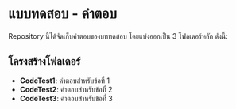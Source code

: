 # แบบทดสอบ - คำตอบ

Repository นี้ได้จัดเก็บคำตอบของบททดสอบ โดยแบ่งออกเป็น 3 โฟลเดอร์หลัก ดังนี้:

## โครงสร้างโฟลเดอร์

- **CodeTest1**: คำตอบสำหรับข้อที่ 1
- **CodeTest2**: คำตอบสำหรับข้อที่ 2
- **CodeTest3**: คำตอบสำหรับข้อที่ 3
